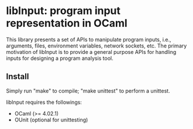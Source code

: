libInput: program input representation in OCaml
===============================================

This library presents a set of APIs to manipulate program inputs, i.e.,
arguments, files, environment variables, network sockets, etc. The primary
motivation of libInput is to provide a general purpose APIs for handling inputs
for designing a program analysis tool.

Install
-------

Simply run "make" to compile; "make unittest" to perform a unittest.

libInput requires the followings:

- OCaml (>= 4.02.1)
- OUnit (optional for unittesting)
